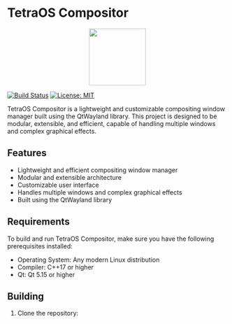 # TetraOS Compositor

<p align="center">
  <img src="https://raw.githubusercontent.com/TetraOS/Compositor/docs/compositor.png" height="130" border-radius="50px"/>
</p>

[![Build Status](https://travis-ci.org/TetraOS/Compositor.svg?branch=master)](https://travis-ci.org/TetraOS/Compositor)
[![License: MIT](https://img.shields.io/badge/License-MIT-yellow.svg)](https://opensource.org/licenses/MIT)

TetraOS Compositor is a lightweight and customizable compositing window manager built using the QtWayland library. This project is designed to be modular, extensible, and efficient, capable of handling multiple windows and complex graphical effects.

## Features

* Lightweight and efficient compositing window manager
* Modular and extensible architecture
* Customizable user interface
* Handles multiple windows and complex graphical effects
* Built using the QtWayland library

## Requirements

To build and run TetraOS Compositor, make sure you have the following prerequisites installed:

* Operating System: Any modern Linux distribution
* Compiler: C++17 or higher
* Qt: Qt 5.15 or higher

## Building

1. Clone the repository:
